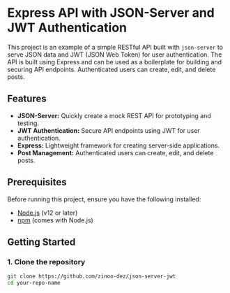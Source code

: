 # Express API with JSON-Server and JWT Authentication

This project is an example of a simple RESTful API built with `json-server` to serve JSON data and JWT (JSON Web Token) for user authentication. The API is built using Express and can be used as a boilerplate for building and securing API endpoints. Authenticated users can create, edit, and delete posts.

## Features

- **JSON-Server:** Quickly create a mock REST API for prototyping and testing.
- **JWT Authentication:** Secure API endpoints using JWT for user authentication.
- **Express:** Lightweight framework for creating server-side applications.
- **Post Management:** Authenticated users can create, edit, and delete posts.

## Prerequisites

Before running this project, ensure you have the following installed:

- [Node.js](https://nodejs.org/) (v12 or later)
- [npm](https://www.npmjs.com/) (comes with Node.js)

## Getting Started

### 1. Clone the repository

```bash
git clone https://github.com/zinoo-dez/json-server-jwt
cd your-repo-name
